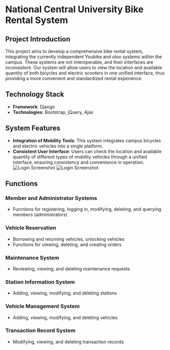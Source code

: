 # National Central University Bike Rental System

## Project Introduction

This project aims to develop a comprehensive bike rental system, integrating the currently independent Youbike and oloo systems within the campus. These systems are not interoperable, and their interfaces are inconsistent. Our system will allow users to view the location and available quantity of both bicycles and electric scooters in one unified interface, thus providing a more convenient and standardized rental experience.


## Technology Stack

- **Framework**: Django
- **Technologies**: Bootstrap, jQuery, Ajax

## System Features
- **Integration of Mobility Tools**: This system integrates campus bicycles and electric vehicles into a single platform.
- **Consistent User Interface**: Users can check the location and available quantity of different types of mobility vehicles through a unified interface, ensuring consistency and convenience in operation.
![Login Screenshot](https://i.imgur.com/5m3FtUM.jpeg)
![Login Screenshot](https://i.imgur.com/AdKH3mv.jpeg)

## Functions 

### Member and Administrator Systems
- Functions for registering, logging in, modifying, deleting, and querying members (administrators)

### Vehicle Reservation
- Borrowing and returning vehicles, unlocking vehicles
- Functions for viewing, deleting, and creating orders

### Maintenance System
- Reviewing, viewing, and deleting maintenance requests

### Station Information System
- Adding, viewing, modifying, and deleting stations

### Vehicle Management System
- Adding, viewing, modifying, and deleting vehicles

### Transaction Record System
- Modifying, viewing, and deleting transaction records



